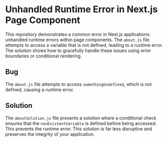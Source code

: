 # Unhandled Runtime Error in Next.js Page Component

This repository demonstrates a common error in Next.js applications: unhandled runtime errors within page components.  The `about.js` file attempts to access a variable that is not defined, leading to a runtime error. The solution shows how to gracefully handle these issues using error boundaries or conditional rendering.

## Bug

The `about.js` file attempts to access `somethingUndefined`, which is not defined, causing a runtime error.

## Solution

The `aboutSolution.js` file presents a solution where a conditional check ensures that the `nonExistentVariable` is defined before being accessed. This prevents the runtime error.  This solution is far less disruptive and preserves the integrity of your application.
